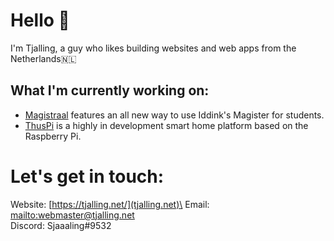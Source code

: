 # Hello 👋

I'm Tjalling, a guy who likes building websites and web apps from the Netherlands🇳🇱

## What I'm currently working on:

- [Magistraal](https://github.com/magistraal-app/) features an all new way to use Iddink's Magister for students.
- [ThusPi](https://github.com/thuspi/) is a highly in development smart home platform based on the Raspberry Pi.

# Let's get in touch:

Website: [https://tjalling.net/](tjalling.net)\
Email: [mailto:webmaster@tjalling.net](webmaster@tjalling.net)\
Discord: Sjaaaling#9532
